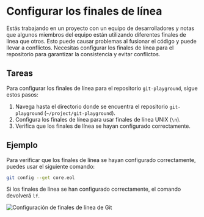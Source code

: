 # Configurar los finales de línea

Estás trabajando en un proyecto con un equipo de desarrolladores y notas que algunos miembros del equipo están utilizando diferentes finales de línea que otros. Esto puede causar problemas al fusionar el código y puede llevar a conflictos. Necesitas configurar los finales de línea para el repositorio para garantizar la consistencia y evitar conflictos.

## Tareas

Para configurar los finales de línea para el repositorio `git-playground`, sigue estos pasos:

1. Navega hasta el directorio donde se encuentra el repositorio `git-playground` (`~/project/git-playground`).
2. Configura los finales de línea para usar finales de línea UNIX (`\n`).
3. Verifica que los finales de línea se hayan configurado correctamente.

## Ejemplo

Para verificar que los finales de línea se hayan configurado correctamente, puedes usar el siguiente comando:

```bash
git config --get core.eol
```

Si los finales de línea se han configurado correctamente, el comando devolverá `lf`.

![Configuración de finales de línea de Git](../assets/20240702-15-01-34-S4a8vHzh@2x.png)
